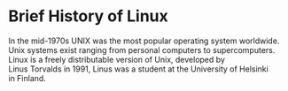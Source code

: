 # Brief History of Linux
In the mid-1970s UNIX was the most popular operating system worldwide.
Unix systems exist ranging from personal computers to supercomputers.
Linux is a freely distributable version of Unix, developed by  \
Linus Torvalds in 1991, Linus was a student at the University of Helsinki \
in Finland.

